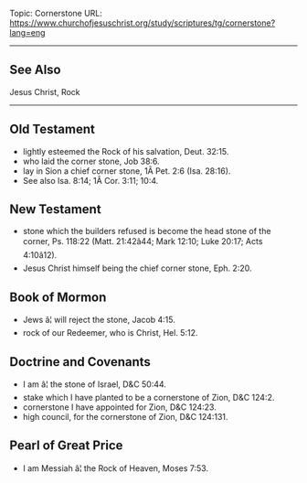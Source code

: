 Topic: Cornerstone
URL: https://www.churchofjesuschrist.org/study/scriptures/tg/cornerstone?lang=eng

---

## See Also

Jesus Christ, Rock

---

## Old Testament

- lightly esteemed the Rock of his salvation, Deut. 32:15.
- who laid the corner stone, Job 38:6.
- lay in Sion a chief corner stone, 1Â Pet. 2:6 (Isa. 28:16).
- See also Isa. 8:14; 1Â Cor. 3:11; 10:4.

## New Testament

- stone which the builders refused is become the head stone of the corner, Ps. 118:22 (Matt. 21:42â44; Mark 12:10; Luke 20:17; Acts 4:10â12).
- Jesus Christ himself being the chief corner stone, Eph. 2:20.

## Book of Mormon

- Jews â¦ will reject the stone, Jacob 4:15.
- rock of our Redeemer, who is Christ, Hel. 5:12.

## Doctrine and Covenants

- I am â¦ the stone of Israel, D&C 50:44.
- stake which I have planted to be a cornerstone of Zion, D&C 124:2.
- cornerstone I have appointed for Zion, D&C 124:23.
- high council, for the cornerstone of Zion, D&C 124:131.

## Pearl of Great Price

- I am Messiah â¦ the Rock of Heaven, Moses 7:53.


